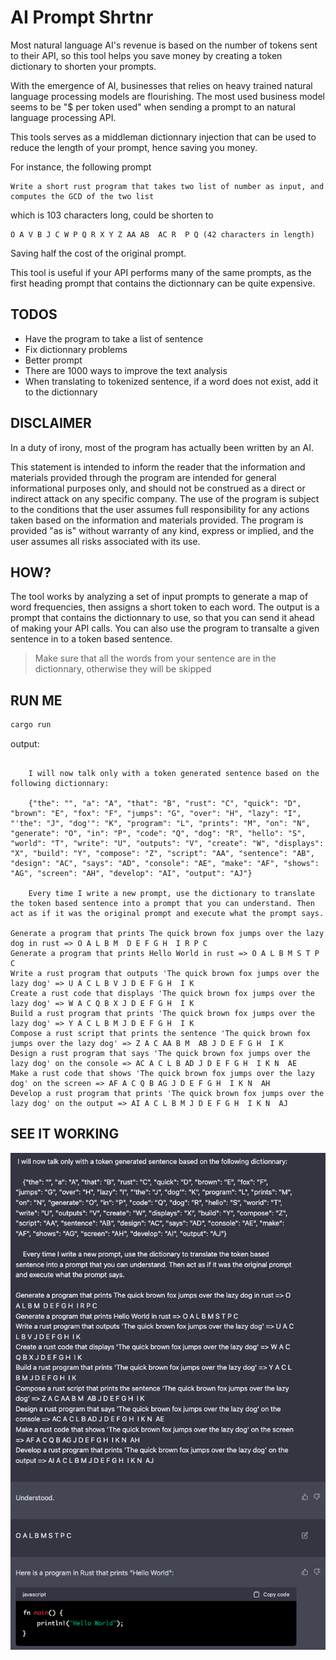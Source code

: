 # AI Prompt Shrtnr
Most natural language AI's revenue is based on the number of tokens sent to their API, so this tool helps you save money by creating a token dictionary to shorten your prompts.

With the emergence of AI, businesses that relies on heavy trained natural language processing models are flourishing. The most used business model seems to be "$ per token used" when sending a prompt to an natural language processing API.


This tools serves as a middleman dictionnary injection that can be used to reduce the length of your prompt, hence saving you money.


For instance, the following prompt
```
Write a short rust program that takes two list of number as input, and computes the GCD of the two list
```

which is 103 characters long, could be shorten to

```
O A V B J C W P Q R X Y Z AA AB  AC R  P Q (42 characters in length)
```

Saving half the cost of the original prompt.


This tool is useful if your API performs many of the same prompts, as the first heading prompt that contains the dictionnary can be quite expensive.

## TODOS
- Have the program to take a list of sentence
- Fix dictionnary problems
- Better prompt
- There are 1000 ways to improve the text analysis
- When translating to tokenized sentence, if a word does not exist, add it to the dictionnary

## DISCLAIMER
In a duty of irony, most of the program has actually been written by an AI.


This statement is intended to inform the reader that the information and materials provided through the program are intended for general informational purposes only, and should not be construed as a direct or indirect attack on any specific company. The use of the program is subject to the conditions that the user assumes full responsibility for any actions taken based on the information and materials provided. The program is provided "as is" without warranty of any kind, express or implied, and the user assumes all risks associated with its use.

## HOW?
The tool works by analyzing a set of input prompts to generate a map of word frequencies, then assigns a short token to each word.
The output is a prompt that contains the dictionnary to use, so that you can send it ahead of making your API calls.
You can also use the program to transalte a given sentence in to a token based sentence.
> Make sure that all the words from your sentence are in the dictionnary, otherwise they will be skipped
## RUN ME
```bash
cargo run
```

output:

```

    I will now talk only with a token generated sentence based on the following dictionnary:

    {"the": "", "a": "A", "that": "B", "rust": "C", "quick": "D", "brown": "E", "fox": "F", "jumps": "G", "over": "H", "lazy": "I", "'the": "J", "dog'": "K", "program": "L", "prints": "M", "on": "N", "generate": "O", "in": "P", "code": "Q", "dog": "R", "hello": "S", "world": "T", "write": "U", "outputs": "V", "create": "W", "displays": "X", "build": "Y", "compose": "Z", "script": "AA", "sentence": "AB", "design": "AC", "says": "AD", "console": "AE", "make": "AF", "shows": "AG", "screen": "AH", "develop": "AI", "output": "AJ"}

    Every time I write a new prompt, use the dictionary to translate the token based sentence into a prompt that you can understand. Then act as if it was the original prompt and execute what the prompt says.

Generate a program that prints The quick brown fox jumps over the lazy dog in rust => O A L B M  D E F G H  I R P C
Generate a program that prints Hello World in rust => O A L B M S T P C
Write a rust program that outputs 'The quick brown fox jumps over the lazy dog' => U A C L B V J D E F G H  I K
Create a rust code that displays 'The quick brown fox jumps over the lazy dog' => W A C Q B X J D E F G H  I K
Build a rust program that prints 'The quick brown fox jumps over the lazy dog' => Y A C L B M J D E F G H  I K
Compose a rust script that prints the sentence 'The quick brown fox jumps over the lazy dog' => Z A C AA B M  AB J D E F G H  I K
Design a rust program that says 'The quick brown fox jumps over the lazy dog' on the console => AC A C L B AD J D E F G H  I K N  AE
Make a rust code that shows 'The quick brown fox jumps over the lazy dog' on the screen => AF A C Q B AG J D E F G H  I K N  AH
Develop a rust program that prints 'The quick brown fox jumps over the lazy dog' on the output => AI A C L B M J D E F G H  I K N  AJ
```

## SEE IT WORKING
![](./demo_files/Screenshot%202023-02-08%20at%2016.23.47.png)
